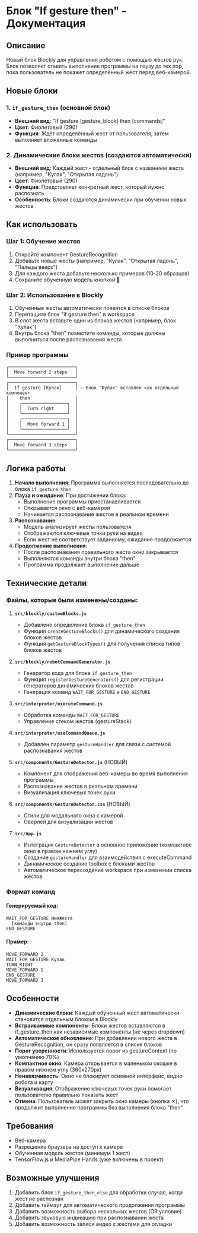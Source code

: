 # Блок "If gesture then" - Документация

## Описание

Новый блок Blockly для управления роботом с помощью жестов рук. Блок позволяет ставить выполнение программы на паузу до тех пор, пока пользователь не покажет определённый жест перед веб-камерой.

## Новые блоки

### 1. `if_gesture_then` (основной блок)
- **Внешний вид**: "If gesture [gesture_block] then [commands]"
- **Цвет**: Фиолетовый (290)
- **Функция**: Ждёт определённый жест от пользователя, затем выполняет вложенные команды

### 2. Динамические блоки жестов (создаются автоматически)
- **Внешний вид**: Каждый жест - отдельный блок с названием жеста (например, "Кулак", "Открытая ладонь")
- **Цвет**: Фиолетовый (290)
- **Функция**: Представляет конкретный жест, который нужно распознать
- **Особенность**: Блоки создаются динамически при обучении новых жестов

## Как использовать

### Шаг 1: Обучение жестов
1. Откройте компонент GestureRecognition
2. Добавьте новые жесты (например, "Кулак", "Открытая ладонь", "Пальцы вверх")
3. Для каждого жеста добавьте несколько примеров (10-20 образцов)
4. Сохраните обученную модель кнопкой 💾

### Шаг 2: Использование в Blockly
1. Обученные жесты автоматически появятся в списке блоков
2. Перетащите блок "if gesture then" в workspace
3. В слот жеста вставьте один из блоков жестов (например, блок "Кулак")
4. Внутрь блока "then" поместите команды, которые должны выполниться после распознавания жеста

### Пример программы
```
┌─────────────────────────┐
│  Move forward 2 steps   │
└─────────────────────────┘
┌─────────────────────────┐
│  If gesture [Кулак]     │ ← Блок "Кулак" вставлен как отдельный компонент
│    then                 │
│    ┌─────────────────┐  │
│    │  Turn right     │  │
│    └─────────────────┘  │
│    ┌─────────────────┐  │
│    │  Move forward 1 │  │
│    └─────────────────┘  │
└─────────────────────────┘
┌─────────────────────────┐
│  Move forward 3 steps   │
└─────────────────────────┘
```

## Логика работы

1. **Начало выполнения**: Программа выполняется последовательно до блока `if_gesture_then`
2. **Пауза и ожидание**: При достижении блока:
   - Выполнение программы приостанавливается
   - Открывается окно с веб-камерой
   - Начинается распознавание жестов в реальном времени
3. **Распознавание**: 
   - Модель анализирует жесты пользователя
   - Отображаются ключевые точки руки на видео
   - Если жест не соответствует заданному, ожидание продолжается
4. **Продолжение выполнения**:
   - После распознавания правильного жеста окно закрывается
   - Выполняются команды внутри блока "then"
   - Программа продолжает выполнение дальше

## Технические детали

### Файлы, которые были изменены/созданы:

1. **`src/blockly/customBlocks.js`**
   - Добавлено определение блока `if_gesture_then`
   - Функция `createGestureBlocks()` для динамического создания блоков жестов
   - Функция `getGestureBlockTypes()` для получения списка типов блоков жестов

2. **`src/blockly/robotCommandGenerator.js`**
   - Генератор кода для блока `if_gesture_then`
   - Функция `registerGestureGenerators()` для регистрации генераторов динамических блоков жестов
   - Генерация команд `WAIT_FOR_GESTURE` и `END_GESTURE`

3. **`src/interpreter/executeCommand.js`**
   - Обработка команды `WAIT_FOR_GESTURE`
   - Управление стеком жестов (gestureStack)

4. **`src/interpreter/useCommandQueue.js`**
   - Добавлен параметр `gestureHandler` для связи с системой распознавания жестов

5. **`src/components/GestureDetector.js`** (НОВЫЙ)
   - Компонент для отображения веб-камеры во время выполнения программы
   - Распознавание жестов в реальном времени
   - Визуализация ключевых точек руки

6. **`src/components/GestureDetector.css`** (НОВЫЙ)
   - Стили для модального окна с камерой
   - Оверлей для визуализации жестов

7. **`src/App.js`**
   - Интеграция `GestureDetector` в основное приложение (компактное окно в правом нижнем углу)
   - Создание `gestureHandler` для взаимодействия с executeCommand
   - Динамическое создание toolbox с блоками жестов
   - Автоматическое пересоздание workspace при изменении списка жестов

### Формат команд

#### Генерируемый код:
```
WAIT_FOR_GESTURE ИмяЖеста
  [команды внутри then]
END_GESTURE
```

#### Пример:
```
MOVE_FORWARD 2
WAIT_FOR_GESTURE Кулак
TURN_RIGHT
MOVE_FORWARD 1
END_GESTURE
MOVE_FORWARD 3
```

## Особенности

- **Динамические блоки**: Каждый обученный жест автоматически становится отдельным блоком в Blockly
- **Встраиваемые компоненты**: Блоки жестов вставляются в if_gesture_then как независимые компоненты (не через dropdown)
- **Автоматическое обновление**: При добавлении нового жеста в GestureRecognition, он сразу появляется в списке блоков
- **Порог уверенности**: Используется порог из gestureContext (по умолчанию 70%)
- **Компактное окно**: Камера открывается в маленьком окошке в правом нижнем углу (360x270px)
- **Ненавязчивость**: Окно не блокирует основной интерфейс, видно робота и карту
- **Визуализация**: Отображение ключевых точек руки помогает пользователю правильно показать жест
- **Отмена**: Пользователь может закрыть окно камеры (кнопка ✕), что продолжит выполнение программы без выполнения блока "then"

## Требования

- Веб-камера
- Разрешение браузера на доступ к камере
- Обученная модель жестов (минимум 1 жест)
- TensorFlow.js и MediaPipe Hands (уже включены в проект)

## Возможные улучшения

1. Добавить блок `if_gesture_then_else` для обработки случая, когда жест не распознан
2. Добавить таймаут для автоматического продолжения программы
3. Добавить возможность выбора нескольких жестов (OR условие)
4. Добавить звуковую индикацию при распознавании жеста
5. Добавить возможность записи видео с жестами для отладки

